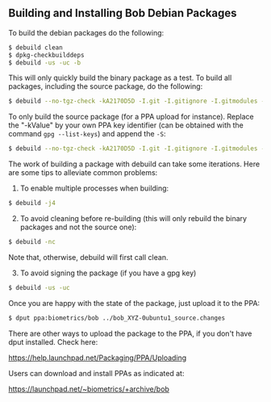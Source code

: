 Building and Installing Bob Debian Packages
-------------------------------------------

To build the debian packages do the following:

```sh
$ debuild clean
$ dpkg-checkbuilddeps
$ debuild -us -uc -b
```

This will only quickly build the binary package as a test. To build all
packages, including the source package, do the following:

```sh
$ debuild --no-tgz-check -kA2170D5D -I.git -I.gitignore -I.gitmodules -I'cxx/visioner/project/*'
```

To only build the source package (for a PPA upload for instance). Replace the
"-kValue" by your own PPA key identifier (can be obtained with the command
`gpg --list-keys`) and append the `-S`:

```sh
$ debuild --no-tgz-check -kA2170D5D -I.git -I.gitignore -I.gitmodules -I'cxx/visioner/project/*' -S
```

The work of building a package with debuild can take some iterations.
Here are some tips to alleviate common problems:

1. To enable multiple processes when building:

  ```sh
  $ debuild -j4
  ```

2. To avoid cleaning before re-building (this will only rebuild the binary
   packages and not the source one):

  ```sh
  $ debuild -nc
  ```

  Note that, otherwise, debuild will first call clean.

3. To avoid signing the package (if you have a gpg key)

  ```sh
  $ debuild -us -uc
  ```

Once you are happy with the state of the package, just upload it to the PPA:

```sh
$ dput ppa:biometrics/bob ../bob_XYZ-0ubuntu1_source.changes
```

There are other ways to upload the package to the PPA, if you don't have dput
installed. Check here:

https://help.launchpad.net/Packaging/PPA/Uploading

Users can download and install PPAs as indicated at:

https://launchpad.net/~biometrics/+archive/bob